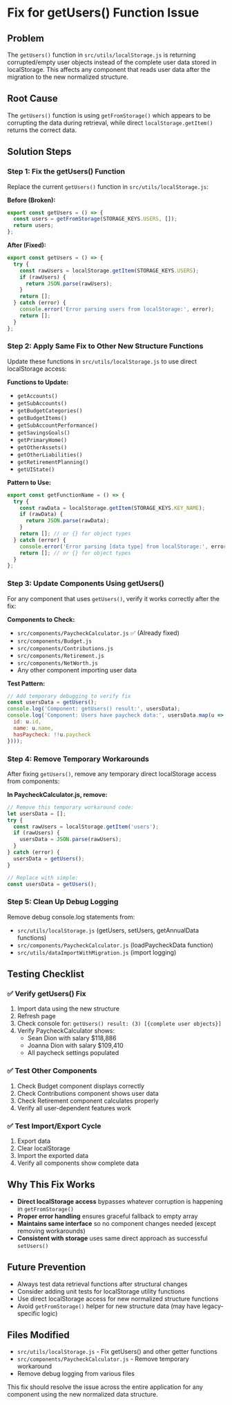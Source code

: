 # Fix for getUsers() Function Issue

## Problem
The `getUsers()` function in `src/utils/localStorage.js` is returning corrupted/empty user objects instead of the complete user data stored in localStorage. This affects any component that reads user data after the migration to the new normalized structure.

## Root Cause
The `getUsers()` function is using `getFromStorage()` which appears to be corrupting the data during retrieval, while direct `localStorage.getItem()` returns the correct data.

## Solution Steps

### Step 1: Fix the getUsers() Function
Replace the current `getUsers()` function in `src/utils/localStorage.js`:

**Before (Broken):**
```javascript
export const getUsers = () => {
  const users = getFromStorage(STORAGE_KEYS.USERS, []);
  return users;
};
```

**After (Fixed):**
```javascript
export const getUsers = () => {
  try {
    const rawUsers = localStorage.getItem(STORAGE_KEYS.USERS);
    if (rawUsers) {
      return JSON.parse(rawUsers);
    }
    return [];
  } catch (error) {
    console.error('Error parsing users from localStorage:', error);
    return [];
  }
};
```

### Step 2: Apply Same Fix to Other New Structure Functions
Update these functions in `src/utils/localStorage.js` to use direct localStorage access:

**Functions to Update:**
- `getAccounts()`
- `getSubAccounts()`
- `getBudgetCategories()`
- `getBudgetItems()`
- `getSubAccountPerformance()`
- `getSavingsGoals()`
- `getPrimaryHome()`
- `getOtherAssets()`
- `getOtherLiabilities()`
- `getRetirementPlanning()`
- `getUIState()`

**Pattern to Use:**
```javascript
export const getFunctionName = () => {
  try {
    const rawData = localStorage.getItem(STORAGE_KEYS.KEY_NAME);
    if (rawData) {
      return JSON.parse(rawData);
    }
    return []; // or {} for object types
  } catch (error) {
    console.error('Error parsing [data type] from localStorage:', error);
    return []; // or {} for object types
  }
};
```

### Step 3: Update Components Using getUsers()
For any component that uses `getUsers()`, verify it works correctly after the fix:

**Components to Check:**
- `src/components/PaycheckCalculator.js` ✅ (Already fixed)
- `src/components/Budget.js`
- `src/components/Contributions.js`
- `src/components/Retirement.js`
- `src/components/NetWorth.js`
- Any other component importing user data

**Test Pattern:**
```javascript
// Add temporary debugging to verify fix
const usersData = getUsers();
console.log('Component: getUsers() result:', usersData);
console.log('Component: Users have paycheck data:', usersData.map(u => ({ 
  id: u.id, 
  name: u.name, 
  hasPaycheck: !!u.paycheck 
})));
```

### Step 4: Remove Temporary Workarounds
After fixing `getUsers()`, remove any temporary direct localStorage access from components:

**In PaycheckCalculator.js, remove:**
```javascript
// Remove this temporary workaround code:
let usersData = [];
try {
  const rawUsers = localStorage.getItem('users');
  if (rawUsers) {
    usersData = JSON.parse(rawUsers);
  }
} catch (error) {
  usersData = getUsers();
}

// Replace with simple:
const usersData = getUsers();
```

### Step 5: Clean Up Debug Logging
Remove debug console.log statements from:
- `src/utils/localStorage.js` (getUsers, setUsers, getAnnualData functions)
- `src/components/PaycheckCalculator.js` (loadPaycheckData function)
- `src/utils/dataImportWithMigration.js` (import logging)

## Testing Checklist

### ✅ Verify getUsers() Fix
1. Import data using the new structure
2. Refresh page
3. Check console for: `getUsers() result: (3) [{complete user objects}]`
4. Verify PaycheckCalculator shows:
   - Sean Dion with salary $118,886
   - Joanna Dion with salary $109,410
   - All paycheck settings populated

### ✅ Test Other Components
1. Check Budget component displays correctly
2. Check Contributions component shows user data
3. Check Retirement component calculates properly
4. Verify all user-dependent features work

### ✅ Test Import/Export Cycle
1. Export data
2. Clear localStorage
3. Import the exported data
4. Verify all components show complete data

## Why This Fix Works
- **Direct localStorage access** bypasses whatever corruption is happening in `getFromStorage()`
- **Proper error handling** ensures graceful fallback to empty array
- **Maintains same interface** so no component changes needed (except removing workarounds)
- **Consistent with storage** uses same direct approach as successful `setUsers()`

## Future Prevention
- Always test data retrieval functions after structural changes
- Consider adding unit tests for localStorage utility functions
- Use direct localStorage access for new normalized structure functions
- Avoid `getFromStorage()` helper for new structure data (may have legacy-specific logic)

## Files Modified
- `src/utils/localStorage.js` - Fix getUsers() and other getter functions
- `src/components/PaycheckCalculator.js` - Remove temporary workaround
- Remove debug logging from various files

This fix should resolve the issue across the entire application for any component using the new normalized data structure.